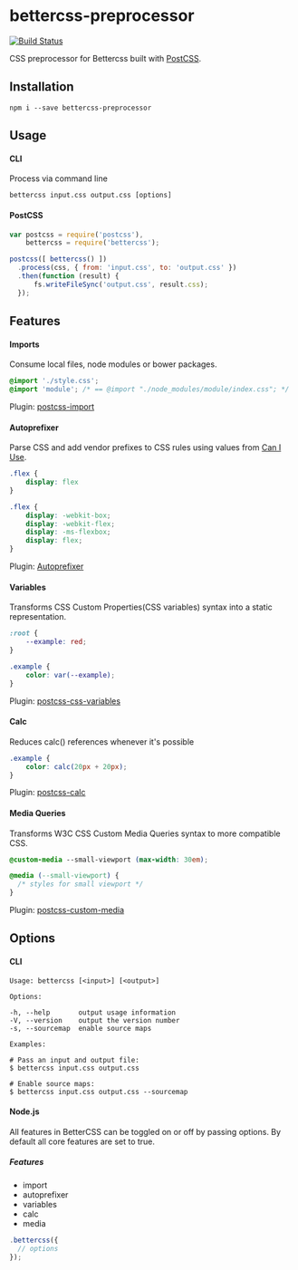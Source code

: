 # bettercss-preprocessor

[![Build Status](https://travis-ci.org/bettercss/preprocessor.svg)](https://travis-ci.org/bettercss/preprocessor)

CSS preprocessor for Bettercss built with [PostCSS](https://github.com/postcss/postcss).

## Installation

```
npm i --save bettercss-preprocessor
```

## Usage

#### CLI

Process via command line

```
bettercss input.css output.css [options]
```

#### PostCSS

```js
var postcss = require('postcss'),
    bettercss = require('bettercss');

postcss([ bettercss() ])
  .process(css, { from: 'input.css', to: 'output.css' })
  .then(function (result) {
      fs.writeFileSync('output.css', result.css);
  });
```

## Features

#### Imports

Consume local files, node modules or bower packages.

```css
@import './style.css';
@import 'module'; /* == @import "./node_modules/module/index.css"; */
```
Plugin: [postcss-import](https://github.com/postcss/postcss-import)

#### Autoprefixer

Parse CSS and add vendor prefixes to CSS rules using values from [Can I Use](http://caniuse.com/).

```css
.flex {
	display: flex
}

.flex {
	display: -webkit-box;
	display: -webkit-flex;
	display: -ms-flexbox;
	display: flex;
}
```

Plugin: [Autoprefixer](https://github.com/postcss/autoprefixer)

#### Variables

Transforms CSS Custom Properties(CSS variables) syntax into a static representation.

```css
:root {
	--example: red;
}

.example {
	color: var(--example);
}
```

Plugin: [postcss-css-variables](https://github.com/MadLittleMods/postcss-css-variables)

#### Calc

Reduces calc() references whenever it's possible

```css
.example {
	color: calc(20px + 20px);
}
```

Plugin: [postcss-calc](https://github.com/postcss/postcss-calc)

#### Media Queries

Transforms W3C CSS Custom Media Queries syntax to more compatible CSS.

```css
@custom-media --small-viewport (max-width: 30em);

@media (--small-viewport) {
  /* styles for small viewport */
}
```

Plugin: [postcss-custom-media](https://github.com/postcss/postcss-custom-media)


## Options

#### CLI

```
Usage: bettercss [<input>] [<output>]

Options:

-h, --help       output usage information
-V, --version    output the version number
-s, --sourcemap  enable source maps

Examples:

# Pass an input and output file:
$ bettercss input.css output.css

# Enable source maps:
$ bettercss input.css output.css --sourcemap
```

#### Node.js

All features in BetterCSS can be toggled on or off by passing options. By default all core features are set to true.

##### Features

* import
* autoprefixer
* variables
* calc
* media

```js
.bettercss({
  // options
});
```
